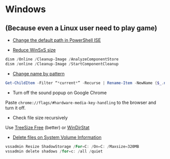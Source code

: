 # Windows

## (Because even a Linux user need to play game)

* [Change the default path in PowerShell ISE](https://stackoverflow.com/questions/32069265/how-to-set-powershell-default-directory/32069943)

* [Reduce WinSxS size](https://www.windowscentral.com/how-reclaim-space-reducing-size-winsxs-folder-windows-10)

```PowerShell
dism /Online /Cleanup-Image /AnalyzeComponentStore
dism /online /Cleanup-Image /StartComponentCleanup
```

* [Change name by pattern](https://devblogs.microsoft.com/scripting/use-powershell-to-rename-files-in-bulk/)

```PowerShell
Get-ChildItem -Filter “*current*” -Recurse | Rename-Item -NewName {$_.name -replace ‘current’,’old’ }
```

* Turn off the sound popup on Google Chrome

Paste `chrome://flags/#hardware-media-key-handling` to the browser and turn it off.

* Check file size recursively

Use [TreeSize Free](https://www.jam-software.com/treesize_free) (better) or [WinDirStat](https://windirstat.net/)

* [Delete files on System Volume Information](https://www.tenforums.com/general-support/114584-how-do-i-delete-files-system-volume-information.html)

```PowerShell
vssadmin Resize ShadowStorage /For=C: /On=C: /Maxsize=320MB
vssadmin delete shadows /for=c: /all /quiet
```

